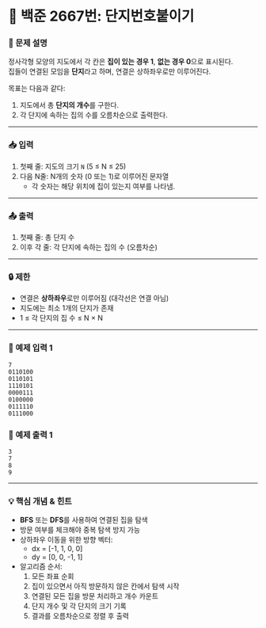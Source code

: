 # 📘 백준 2667번: 단지번호붙이기

### 📄 문제 설명
정사각형 모양의 지도에서 각 칸은 **집이 있는 경우 1**, **없는 경우 0**으로 표시된다.  
집들이 연결된 모임을 **단지**라고 하며, 연결은 상하좌우로만 이루어진다.

목표는 다음과 같다:
1. 지도에서 총 **단지의 개수**를 구한다.
2. 각 단지에 속하는 집의 수를 오름차순으로 출력한다.

---

### 📥 입력
1. 첫째 줄: 지도의 크기 `N` (5 ≤ N ≤ 25)
2. 다음 N줄: N개의 숫자 (0 또는 1)로 이루어진 문자열
    - 각 숫자는 해당 위치에 집이 있는지 여부를 나타냄.

---

### 📤 출력
1. 첫째 줄: 총 단지 수
2. 이후 각 줄: 각 단지에 속하는 집의 수 (오름차순)

---

### 🔒 제한
- 연결은 **상하좌우**로만 이루어짐 (대각선은 연결 아님)
- 지도에는 최소 1개의 단지가 존재
- 1 ≤ 각 단지의 집 수 ≤ N × N

---

### 📝 예제 입력 1
```
7
0110100
0110101
1110101
0000111
0100000
0111110
0111000
```
### 📝 예제 출력 1
```
3
7
8
9
```
---


### 💡 핵심 개념 & 힌트
- **BFS** 또는 **DFS**를 사용하여 연결된 집을 탐색
- 방문 여부를 체크해야 중복 탐색 방지 가능
- 상하좌우 이동을 위한 방향 벡터:
    - dx = [-1, 1, 0, 0]
    - dy = [0, 0, -1, 1]
- 알고리즘 순서:
    1. 모든 좌표 순회
    2. 집이 있으면서 아직 방문하지 않은 칸에서 탐색 시작
    3. 연결된 모든 집을 방문 처리하고 개수 카운트
    4. 단지 개수 및 각 단지의 크기 기록
    5. 결과를 오름차순으로 정렬 후 출력
